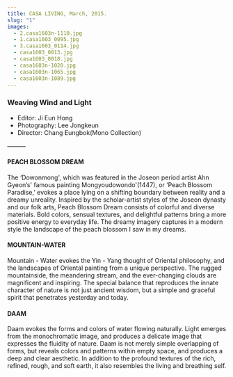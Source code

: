 ```yaml
---
title: CASA LIVING, March, 2015.
slug: "1"
images:
  - 2.casa1603n-1110.jpg
  - 1.casa1603_0095.jpg
  - 3.casa1603_0114.jpg
  - casa1603_0013.jpg
  - casa1603_0018.jpg
  - casa1603n-1020.jpg
  - casa1603n-1065.jpg
  - casa1603n-1089.jpg
---
```


### Weaving Wind and Light

* Editor: Ji Eun Hong
* Photography: Lee Jongkeun
* Director: Chang Eungbok(Mono Collection)

&mdash;&mdash;&mdash;

#### PEACH BLOSSOM DREAM

The ‘Dowonmong', which was featured in the Joseon period artist Ahn Gyeon’s' famous painting  Mongyoudowondo'(1447),  or ‘Peach Blossom Paradise,’ evokes a   place lying on a shifting  boundary between reality and a dreamy unreality. Inspired by  the scholar-artist styles of the Joseon dynasty and our folk arts, Peach Blossom Dream consists of colorful and diverse materials. Bold colors, sensual textures, and delightful patterns bring a more positive energy to everyday life. The dreamy imagery captures in a modern style the landscape of the peach blossom I saw in my dreams.

#### MOUNTAIN-WATER

Mountain - Water evokes the Yin - Yang thought of Oriental philosophy, and the landscapes of Oriental painting from a unique perspective. The rugged mountainside, the meandering stream, and the ever-changing clouds are magnificent and inspiring. The special balance that reproduces the innate character of nature is not just ancient wisdom, but a simple  and graceful spirit that penetrates yesterday and today.

#### DAAM

Daam evokes the forms and colors of water flowing naturally. Light emerges from the monochromatic image, and produces a delicate image that expresses  the fluidity of nature. Daam is not merely simple overlapping of forms, but reveals colors and patterns within empty space, and produces a deep and clear aesthetic. In addition to the profound  textures of the rich, refined, rough, and soft earth, it also resembles the  living and breathing self.
